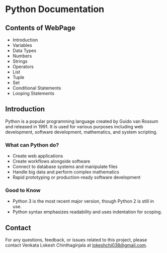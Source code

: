 # Python Documentation

## Contents of WebPage
- Introduction
- Variables
- Data Types
- Numbers
- Strings
- Operators
- List
- Tuple
- Set
- Conditional Statements
- Looping Statements

## Introduction
Python is a popular programming language created by Guido van Rossum and released in 1991. It is used for various purposes including web development, software development, mathematics, and system scripting.

### What can Python do?
- Create web applications
- Create workflows alongside software
- Connect to database systems and manipulate files
- Handle big data and perform complex mathematics
- Rapid prototyping or production-ready software development

### Good to Know
- Python 3 is the most recent major version, though Python 2 is still in use.
- Python syntax emphasizes readability and uses indentation for scoping.


## Contact

For any questions, feedback, or issues related to this project, please contact Venkata Lokesh Chinthaginjala at lokeshchi038@gmail.com.
